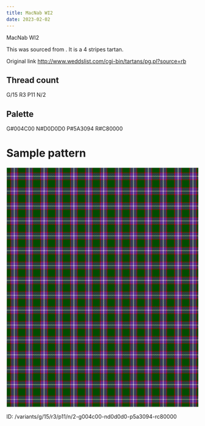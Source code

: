 ```yaml
---
title: MacNab WI2
date: 2023-02-02
---
```

MacNab WI2

This was sourced from <no value>.  It is a 4 stripes tartan.

Original link http://www.weddslist.com/cgi-bin/tartans/pg.pl?source=rb

## Thread count
G/15 R3 P11 N/2

## Palette
G#004C00 N#D0D0D0 P#5A3094 R#C80000

# Sample pattern

![Tartan detail](tartan.png "G/15 R3 P11 N/2 tartan")

ID: /variants/g/15/r3/p11/n/2-g004c00-nd0d0d0-p5a3094-rc80000